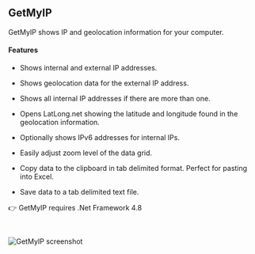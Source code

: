 ## GetMyIP
GetMyIP shows IP and geolocation information for your computer.

#### Features

* Shows internal and external IP addresses.

* Shows geolocation data for the external IP address.

* Shows all internal IP addresses if there are more than one.

* Opens LatLong.net showing the latitude and longitude found in the geolocation information.

* Optionally shows IPv6 addresses for internal IPs.

* Easily adjust zoom level of the data grid.

* Copy data to the clipboard in tab delimited format. Perfect for pasting into Excel.

* Save data to a tab delimited text file.


👉 GetMyIP requires .Net Framework 4.8

<br />

![GetMyIP screenshot](https://github.com/Timthreetwelve/GetMyIP/blob/main/Images/GetMyIP.png?raw=true)

